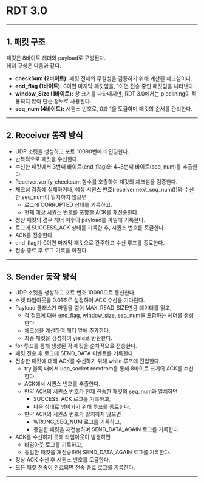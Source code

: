 # RDT 3.0

---

## 1. 패킷 구조  
패킷은 8바이트 헤더와 payload로 구성된다.  
헤더 구성은 다음과 같다.  
- **checkSum (2바이트):** 패킷 전체의 무결성을 검증하기 위해 계산된 체크섬이다.  
- **end_flag (1바이트):** 0이면 마지막 패킷임을, 1이면 전송 중인 패킷임을 나타낸다.  
- **window_Size (1바이트):** 창 크기를 나타내지만, RDT 3.0에서는 pipelining이 적용되지 않아 단순 정보로 사용된다.  
- **seq_num (4바이트):** 시퀀스 번호로, 0과 1을 토글하며 패킷의 순서를 관리한다.

---

## 2. Receiver 동작 방식  
- UDP 소켓을 생성하고 포트 10090번에 바인딩한다.  
- 반복적으로 패킷을 수신한다.  
- 수신한 패킷에서 3번째 바이트(end_flag)와 4~8번째 바이트(seq_num)를 추출한다.  
- Receiver.verify_checksum 함수를 호출하여 패킷의 체크섬을 검증한다.  
- 체크섬 검증에 실패하거나, 예상 시퀀스 번호(receiver.next_seq_num())와 수신한 seq_num이 일치하지 않으면  
  - 로그에 CORRUPTED 상태를 기록하고,  
  - 현재 예상 시퀀스 번호를 포함한 ACK를 재전송한다.  
- 정상 패킷의 경우 헤더 이후의 payload를 파일에 기록한다.  
- 로그에 SUCCESS_ACK 상태를 기록한 후, 시퀀스 번호를 토글한다.  
- ACK를 전송한다.  
- end_flag가 0이면 마지막 패킷으로 간주하고 수신 루프를 종료한다.  
- 전송 종료 후 로그 기록을 마친다.

---

## 3. Sender 동작 방식  
- UDP 소켓을 생성하고 포트 번호 10090으로 통신한다.  
- 소켓 타임아웃을 0.01초로 설정하여 ACK 수신을 기다린다.  
- Payload 클래스가 파일을 열어 MAX_READ_SIZE만큼 데이터를 읽고,  
  - 각 청크에 대해 end_flag, window_size, seq_num을 포함하는 헤더를 생성한다.  
  - 체크섬을 계산하여 헤더 앞에 추가한다.  
  - 최종 패킷을 생성하여 yield로 반환한다.
- for 루프를 통해 생성된 각 패킷을 순차적으로 전송한다.  
- 패킷 전송 후 로그에 SEND_DATA 이벤트를 기록한다.
- 전송한 패킷에 대해 ACK를 수신하기 위해 while 루프에 진입한다.  
  - try 블록 내에서 udp_socket.recvfrom를 통해 8바이트 크기의 ACK를 수신한다.  
  - ACK에서 시퀀스 번호를 추출한다.  
  - 만약 ACK의 시퀀스 번호가 현재 전송한 패킷의 seq_num과 일치하면  
    - SUCCESS_ACK 로그를 기록하고,  
    - 다음 상태로 넘어가기 위해 루프를 종료한다.  
  - 만약 ACK의 시퀀스 번호가 일치하지 않으면  
    - WRONG_SEQ_NUM 로그를 기록하고,  
    - 동일한 패킷을 재전송하며 SEND_DATA_AGAIN 로그를 기록한다.
- ACK를 수신하지 못해 타임아웃이 발생하면  
  - 타임아웃 로그를 기록하고,  
  - 동일한 패킷을 재전송하며 SEND_DATA_AGAIN 로그를 기록한다.
- 정상 ACK 수신 후 시퀀스 번호를 토글한다.  
- 모든 패킷 전송이 완료되면 전송 종료 로그를 기록한다.

---

